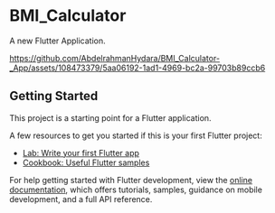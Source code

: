 #  BMI_Calculator

A new Flutter Application.


https://github.com/AbdelrahmanHydara/BMI_Calculator-_App/assets/108473379/5aa06192-1ad1-4969-bc2a-99703b89ccb6


## Getting Started

This project is a starting point for a Flutter application.

A few resources to get you started if this is your first Flutter project:

- [Lab: Write your first Flutter app](https://docs.flutter.dev/get-started/codelab)
- [Cookbook: Useful Flutter samples](https://docs.flutter.dev/cookbook)

For help getting started with Flutter development, view the
[online documentation](https://docs.flutter.dev/), which offers tutorials,
samples, guidance on mobile development, and a full API reference.
